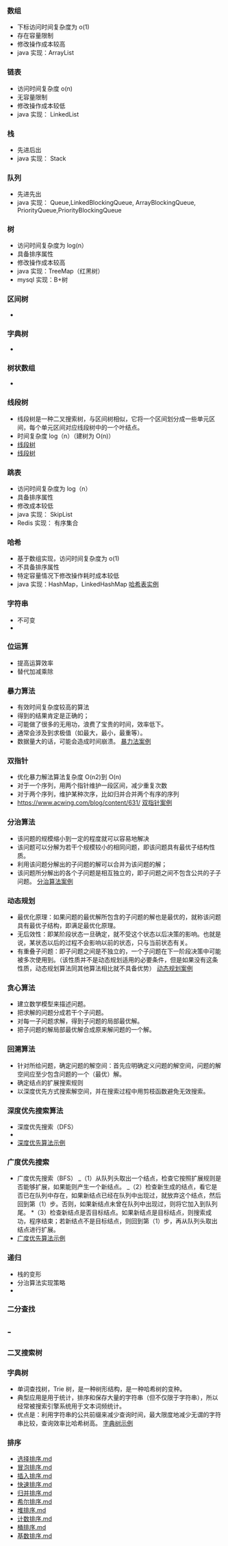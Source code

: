 ### 数组

- 下标访问时间复杂度为 o(1)
- 存在容量限制
- 修改操作成本较高
- java 实现：ArrayList

### 链表

- 访问时间复杂度 o(n)
- 无容量限制
- 修改操作成本较低
- java 实现： LinkedList

### 栈

- 先进后出
- java 实现： Stack<T>

### 队列

- 先进先出
- java 实现： Queue<T>,LinkedBlockingQueue, ArrayBlockingQueue, PriorityQueue,PriorityBlockingQueue

### 树

- 访问时间复杂度为 log(n）
- 具备排序属性
- 修改操作成本较高
- java 实现：TreeMap（红黑树）
- mysql 实现：B+树

### 区间树

-

### 字典树

-

### 树状数组

-

### 线段树

- 线段树是一种二叉搜索树，与区间树相似，它将一个区间划分成一些单元区间，每个单元区间对应线段树中的一个叶结点。
- 时间复杂度 log（n）（建树为 O(n)）
- [线段树](https://www.cnblogs.com/xenny/p/9801703.html)
- [线段树](https://zhuanlan.zhihu.com/p/48760172)

### 跳表

- 访问时间复杂度为 log（n）
- 具备排序属性
- 修改成本较低
- java 实现： SkipList
- Redis 实现： 有序集合

### 哈希

- 基于数组实现，访问时间复杂度为 o(1)
- 不具备排序属性
- 特定容量情况下修改操作耗时成本较低
- java 实现：HashMap，LinkedHashMap
  [哈希表实例](哈希表.md)

### 字符串

- 不可变
-

### 位运算

- 提高运算效率
- 替代加减乘除

### 暴力算法

- 有效时间复杂度较高的算法
- 得到的结果肯定是正确的；
- 可能做了很多的无用功，浪费了宝贵的时间，效率低下。
- 通常会涉及到求极值（如最大，最小，最重等）。
- 数据量大的话，可能会造成时间崩溃。
  [暴力法案例](暴力法.md)

### 双指针

- 优化暴力解法算法复杂度 O(n2)到 O(n)
- 对于一个序列，用两个指针维护一段区间，减少重复次数
- 对于两个序列，维护某种次序，比如归并合并两个有序的序列
- https://www.acwing.com/blog/content/631/
  [双指针案例](双指针.md)

### 分治算法

- 该问题的规模缩小到一定的程度就可以容易地解决
- 该问题可以分解为若干个规模较小的相同问题，即该问题具有最优子结构性质。
- 利用该问题分解出的子问题的解可以合并为该问题的解；
- 该问题所分解出的各个子问题是相互独立的，即子问题之间不包含公共的子子问题。
  [分治算法案例](分治算法.md)

### 动态规划

- 最优化原理：如果问题的最优解所包含的子问题的解也是最优的，就称该问题具有最优子结构，即满足最优化原理。
- 无后效性：即某阶段状态一旦确定，就不受这个状态以后决策的影响。也就是说，某状态以后的过程不会影响以前的状态，只与当前状态有关。
- 有重叠子问题：即子问题之间是不独立的，一个子问题在下一阶段决策中可能被多次使用到。（该性质并不是动态规划适用的必要条件，但是如果没有这条性质，动态规划算法同其他算法相比就不具备优势）
  [动态规划案例](动态规划.md)

### 贪心算法

- 建立数学模型来描述问题。
- 把求解的问题分成若干个子问题。
- 对每一子问题求解，得到子问题的局部最优解。
- 把子问题的解局部最优解合成原来解问题的一个解。

### 回溯算法

- 针对所给问题，确定问题的解空间：首先应明确定义问题的解空间，问题的解空间应至少包含问题的一个（最优）解。
- 确定结点的扩展搜索规则
- 以深度优先方式搜索解空间，并在搜索过程中用剪枝函数避免无效搜索。

### 深度优先搜索算法

- 深度优先搜索（DFS）
-
- [深度优先算法示例](深度优先搜索.md)

### 广度优先搜索

- 广度优先搜索（BFS）
  _（1）从队列头取出一个结点，检查它按照扩展规则是否能够扩展，如果能则产生一个新结点。
  _（2）检查新生成的结点，看它是否已在队列中存在，如果新结点已经在队列中出现过，就放弃这个结点，然后回到第（1）步。否则，如果新结点未曾在队列中出现过，则将它加入到队列尾。 \*（3）检查新结点是否目标结点。如果新结点是目标结点，则搜索成功，程序结束；若新结点不是目标结点，则回到第（1）步，再从队列头取出结点进行扩展。
- [广度优先算法示例](广度优先搜索.md)

### 递归

- 栈的变形
- 分治算法实现策略
-

### 二分查找

## -

### 二叉搜索树

### 字典树

- 单词查找树，Trie 树，是一种树形结构，是一种哈希树的变种。
- 典型应用是用于统计，排序和保存大量的字符串（但不仅限于字符串），所以经常被搜索引擎系统用于文本词频统计。
- 优点是：利用字符串的公共前缀来减少查询时间，最大限度地减少无谓的字符串比较，查询效率比哈希树高。
  [字典树示例](字典树.md)

### 排序

- [选择排序.md](排序/0.选择排序.md)
- [冒泡排序.md](排序/1.冒泡排序.md)
- [插入排序.md](排序/2.插入排序.md)
- [快速排序.md](排序/3-快速排序.md)
- [归并排序.md](排序/4-归并排序.md)
- [希尔排序.md](排序/5-希尔排序.md)
- [堆排序.md](排序/6-堆排序.md)
- [计数排序.md](排序/7.计数排序.md)
- [桶排序.md](排序/8-桶排序.md)
- [基数排序.md](排序/9-基数排序.md)
